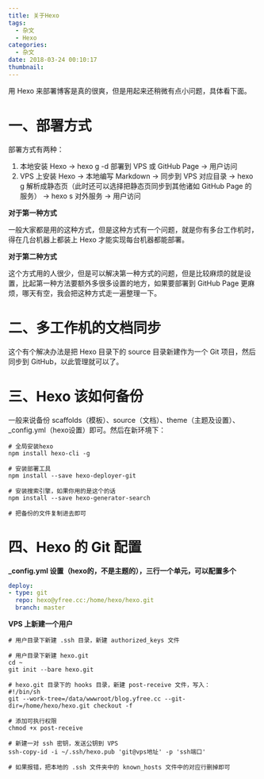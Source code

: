 ```yaml
---
title: 关于Hexo
tags:
  - 杂文
  - Hexo
categories:
  - 杂文
date: 2018-03-24 00:10:17
thumbnail:
---
```


用 Hexo 来部署博客是真的很爽，但是用起来还稍微有点小问题，具体看下面。



# 一、部署方式

部署方式有两种：

1. 本地安装 Hexo → hexo g -d 部署到 VPS 或 GitHub Page → 用户访问
2. VPS 上安装 Hexo → 本地编写 Markdown → 同步到 VPS 对应目录 → hexo g 解析成静态页（此时还可以选择把静态页同步到其他诸如 GitHub Page 的服务） →  hexo s 对外服务 → 用户访问

**对于第一种方式**

一般大家都是用的这种方式，但是这种方式有一个问题，就是你有多台工作机时，得在几台机器上都装上 Hexo 才能实现每台机器都能部署。

**对于第二种方式**

这个方式用的人很少，但是可以解决第一种方式的问题，但是比较麻烦的就是设置，比起第一种方法要额外多很多设置的地方，如果要部署到 GitHub Page 更麻烦，哪天有空，我会把这种方式走一遍整理一下。



# 二、多工作机的文档同步

这个有个解决办法是把 Hexo 目录下的 source 目录新建作为一个 Git 项目，然后同步到 GitHub，以此管理就可以了。



# 三、Hexo 该如何备份

一般来说备份 scaffolds（模板）、source（文档）、theme（主题及设置）、_config.yml（hexo设置）即可。然后在新环境下：

```shell
# 全局安装hexo
npm install hexo-cli -g

# 安装部署工具
npm install --save hexo-deployer-git

# 安装搜索引擎，如果你用的是这个的话
npm install --save hexo-generator-search

# 把备份的文件复制进去即可
```



# 四、Hexo 的 Git 配置

**_config.yml 设置（hexo的，不是主题的），三行一个单元，可以配置多个**

```yml
deploy:
- type: git
  repo: hexo@yfree.cc:/home/hexo/hexo.git
  branch: master
```

**VPS 上新建一个用户**

```shell
# 用户目录下新建 .ssh 目录，新建 authorized_keys 文件

# 用户目录下新建 hexo.git
cd ~
git init --bare hexo.git

# hexo.git 目录下的 hooks 目录，新建 post-receive 文件，写入：
#!/bin/sh
git --work-tree=/data/wwwroot/blog.yfree.cc --git-dir=/home/hexo/hexo.git checkout -f

# 添加可执行权限
chmod +x post-receive

# 新建一对 ssh 密钥，发送公钥到 VPS
ssh-copy-id -i ~/.ssh/hexo.pub 'git@vps地址' -p 'ssh端口'

# 如果报错，把本地的 .ssh 文件夹中的 known_hosts 文件中的对应行删掉即可
```

